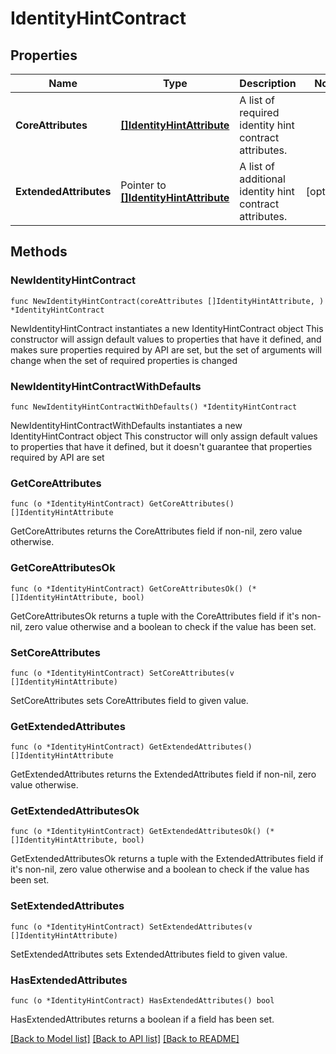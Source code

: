 # IdentityHintContract

## Properties

Name | Type | Description | Notes
------------ | ------------- | ------------- | -------------
**CoreAttributes** | [**[]IdentityHintAttribute**](IdentityHintAttribute.md) | A list of required identity hint contract attributes. | 
**ExtendedAttributes** | Pointer to [**[]IdentityHintAttribute**](IdentityHintAttribute.md) | A list of additional identity hint contract attributes. | [optional] 

## Methods

### NewIdentityHintContract

`func NewIdentityHintContract(coreAttributes []IdentityHintAttribute, ) *IdentityHintContract`

NewIdentityHintContract instantiates a new IdentityHintContract object
This constructor will assign default values to properties that have it defined,
and makes sure properties required by API are set, but the set of arguments
will change when the set of required properties is changed

### NewIdentityHintContractWithDefaults

`func NewIdentityHintContractWithDefaults() *IdentityHintContract`

NewIdentityHintContractWithDefaults instantiates a new IdentityHintContract object
This constructor will only assign default values to properties that have it defined,
but it doesn't guarantee that properties required by API are set

### GetCoreAttributes

`func (o *IdentityHintContract) GetCoreAttributes() []IdentityHintAttribute`

GetCoreAttributes returns the CoreAttributes field if non-nil, zero value otherwise.

### GetCoreAttributesOk

`func (o *IdentityHintContract) GetCoreAttributesOk() (*[]IdentityHintAttribute, bool)`

GetCoreAttributesOk returns a tuple with the CoreAttributes field if it's non-nil, zero value otherwise
and a boolean to check if the value has been set.

### SetCoreAttributes

`func (o *IdentityHintContract) SetCoreAttributes(v []IdentityHintAttribute)`

SetCoreAttributes sets CoreAttributes field to given value.


### GetExtendedAttributes

`func (o *IdentityHintContract) GetExtendedAttributes() []IdentityHintAttribute`

GetExtendedAttributes returns the ExtendedAttributes field if non-nil, zero value otherwise.

### GetExtendedAttributesOk

`func (o *IdentityHintContract) GetExtendedAttributesOk() (*[]IdentityHintAttribute, bool)`

GetExtendedAttributesOk returns a tuple with the ExtendedAttributes field if it's non-nil, zero value otherwise
and a boolean to check if the value has been set.

### SetExtendedAttributes

`func (o *IdentityHintContract) SetExtendedAttributes(v []IdentityHintAttribute)`

SetExtendedAttributes sets ExtendedAttributes field to given value.

### HasExtendedAttributes

`func (o *IdentityHintContract) HasExtendedAttributes() bool`

HasExtendedAttributes returns a boolean if a field has been set.


[[Back to Model list]](../README.md#documentation-for-models) [[Back to API list]](../README.md#documentation-for-api-endpoints) [[Back to README]](../README.md)


